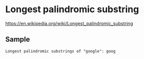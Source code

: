 # Longest palindromic substring

https://en.wikipedia.org/wiki/Longest_palindromic_substring

## Sample

```
Longest palindromic substrings of "google": goog
```
